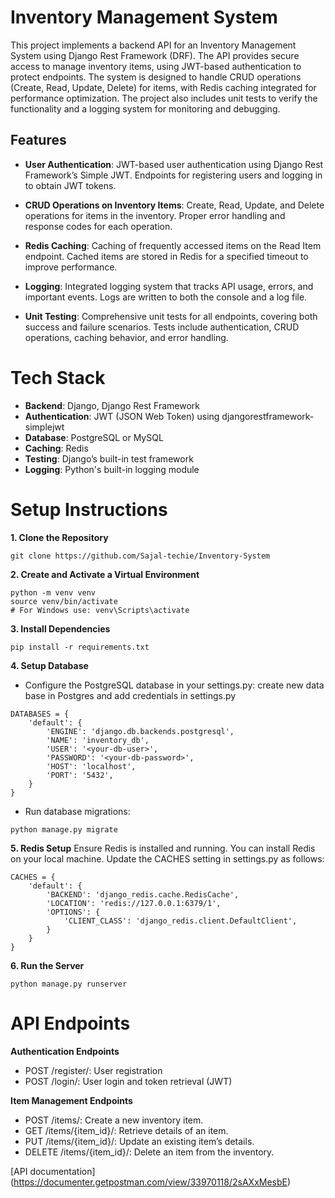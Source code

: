 # Inventory Management System

This project implements a backend API for an Inventory Management System using Django Rest Framework (DRF). The API provides secure access to manage inventory items, using JWT-based authentication to protect endpoints. The system is designed to handle CRUD operations (Create, Read, Update, Delete) for items, with Redis caching integrated for performance optimization. The project also includes unit tests to verify the functionality and a logging system for monitoring and debugging.


## Features

- **User Authentication**: JWT-based user authentication using Django Rest Framework’s Simple JWT.
Endpoints for registering users and logging in to obtain JWT tokens.

- **CRUD Operations on Inventory Items**: Create, Read, Update, and Delete operations for items in the inventory.
Proper error handling and response codes for each operation.

- **Redis Caching**: Caching of frequently accessed items on the Read Item endpoint.
Cached items are stored in Redis for a specified timeout to improve performance.

- **Logging**: Integrated logging system that tracks API usage, errors, and important events.
Logs are written to both the console and a log file.

- **Unit Testing**: Comprehensive unit tests for all endpoints, covering both success and failure scenarios.
Tests include authentication, CRUD operations, caching behavior, and error handling.



# Tech Stack
- **Backend**:  Django, Django Rest Framework
- **Authentication**: JWT (JSON Web Token) using djangorestframework-simplejwt
- **Database**: PostgreSQL or MySQL
- **Caching**: Redis
- **Testing**: Django’s built-in test framework
- **Logging**: Python's built-in logging module



# Setup Instructions
**1. Clone the Repository**
```
git clone https://github.com/Sajal-techie/Inventory-System
```

**2. Create and Activate a Virtual Environment**
```
python -m venv venv
source venv/bin/activate  
# For Windows use: venv\Scripts\activate
```

**3. Install Dependencies**
```
pip install -r requirements.txt
```

**4. Setup Database**
 - Configure the PostgreSQL database in your settings.py:
create new data base in Postgres and add credentials in settings.py
```
DATABASES = {
    'default': {
        'ENGINE': 'django.db.backends.postgresql',
        'NAME': 'inventory_db', 
        'USER': '<your-db-user>',
        'PASSWORD': '<your-db-password>',
        'HOST': 'localhost',
        'PORT': '5432',
    }
}
```
- Run database migrations:
```
python manage.py migrate
```


**5. Redis Setup**
Ensure Redis is installed and running. You can install Redis on your local machine. Update the CACHES setting in settings.py as follows:

```
CACHES = {
    'default': {
        'BACKEND': 'django_redis.cache.RedisCache',
        'LOCATION': 'redis://127.0.0.1:6379/1',
        'OPTIONS': {
            'CLIENT_CLASS': 'django_redis.client.DefaultClient',
        }
    }
}
```

**6. Run the Server**
```
python manage.py runserver
```



# API Endpoints
**Authentication Endpoints**
- POST /register/: User registration
- POST /login/: User login and token retrieval (JWT)

**Item Management Endpoints**
- POST /items/: Create a new inventory item.
- GET /items/{item_id}/: Retrieve details of an item.
- PUT /items/{item_id}/: Update an existing item’s details.
- DELETE /items/{item_id}/: Delete an item from the inventory.


 [API documentation] (https://documenter.getpostman.com/view/33970118/2sAXxMesbE) 

